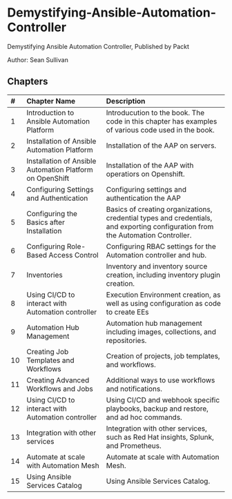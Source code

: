 # Demystifying-Ansible-Automation-Controller
Demystifying Ansible Automation Controller, Published by Packt

Author: Sean Sullivan

## Chapters
|#|Chapter Name|Description|
|:---|:---|:---|
|1|Introduction to Ansible Automation Platform|Introducution to the book. The code in this chapter has examples of various code used in the book.|
|2|Installation of Ansible Automation Platform|Installation of the AAP on servers.|
|3|Installation of Ansible Automation Platform on OpenShift|Installation of the AAP with operatiors on Openshift.|
|4|Configuring Settings and Authentication|Configuring settings and authentication the AAP|
|5|Configuring the Basics after Installation|Basics of creating organizations, credential types and credentials, and exporting configuration from the Automation Controller.|
|6|Configuring Role- Based Access Control|Configuring RBAC settings for the Automation controller and hub.|
|7|Inventories|Inventory and inventory source creation, including inventory plugin creation.|
|8|Using CI/CD to interact with Automation controller|Execution Environment creation, as well as using configuration as code to create EEs|
|9|Automation Hub Management |Automation hub management including images, collections, and repositories.|
|10|Creating Job Templates and Workflows|Creation of projects, job templates, and workflows.|
|11|Creating Advanced Workflows and Jobs|Additional ways to use workflows and notifications.|
|12|Using CI/CD to interact with Automation controller|Using CI/CD and webhook specific playbooks, backup and restore, and ad hoc commands.|
|13|Integration with other services|Integration with other services, such as Red Hat insights, Splunk, and Prometheus.|
|14|Automate at scale with Automation Mesh|Automate at scale with Automation Mesh.|
|15|Using Ansible Services Catalog|Using Ansible Services Catalog.|
